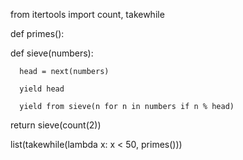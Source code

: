 

from itertools import count, takewhile

def primes():

  def sieve(numbers):
  
      head = next(numbers)
      
      yield head 
      
      yield from sieve(n for n in numbers if n % head)
      
  return sieve(count(2))

list(takewhile(lambda x: x < 50, primes()))

